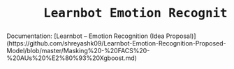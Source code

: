 <h1>
<pre>     Learnbot Emotion Recognition Proposed Model</pre>
</h1> 
Documentation: [Learnbot – Emotion Recognition (Idea Proposal)](https://github.com/shreyashk09/Learnbot-Emotion-Recognition-Proposed-Model/blob/master/Masking%20-%20FACS%20-%20AUs%20%E2%80%93%20Xgboost.md)
